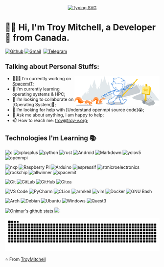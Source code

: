 <!-- dynamic typing effect -->

  <div align="center">
    <a href="https://blog.troy-y.org">
      <img src="https://readme-typing-svg.demolab.com?font=Fira+Code&pause=1000&width=435&lines=(Hello%2C%20World!);&center=true&size=27" alt="Typing SVG" />
    </a>
  </div>

<!-- Your title -->

# :man_technologist:  Hi, I'm Troy Mitchell, a Developer 🚀 from Canada.

<!-- Your badges
You can use the website to generate badges: https://shields.io/
-->

[![Github](https://img.shields.io/badge/-Github-000?style=flat&logo=Github&logoColor=white)](https://github.com/TroyMitchell911)
[![Gmail](https://img.shields.io/badge/-Gmail-c14438?style=flat&logo=Gmail&logoColor=white)](mailto:troy@troy-y.org)&nbsp;
[![Telegram](https://img.shields.io/badge/-Telegram-26A5E4?style=flat&logo=Telegram&logoColor=white)](https://t.me/TroyMitchell911)&nbsp;

<!-- Talking about you --> 
## Talking about Personal Stuffs:

<!-- Any image aligned to the right. Beware the width -->
<img width="55%" align="right" alt="Github" src="https://github.com/TroyMitchell911/Troymitchell911/blob/main/git-header.svg" />

- 👨🏽‍💻 I’m currently working on [SpacemiT](https://www.spacemit.com);
- 🌱 I'm currently learning operating systems & HPC;
- 👯 I’m looking to collaborate on [Operating System]🤝;
- 🤔 I’m looking for help with  [Understand openmpi source code]😭;
- 💬 Ask me about anything, I am happy to help;
- 📫 How to reach me: troy@troy-y.org;

## Technologies I'm Learning :books:
![c](http://img.shields.io/badge/-C-A8B9CC?style=flat-square&logo=c&logoColor=ffffff)
![cplusplus](http://img.shields.io/badge/-C++-03234B?style=flat-square&logo=cplusplus&logoColor=ffffff)
![python](http://img.shields.io/badge/-python-3776AB?style=flat-square&logo=python&logoColor=ffffff)
![rust](http://img.shields.io/badge/-Rust-03234B?style=flat-square&logo=rust&logoColor=ffffff)
![Android](http://img.shields.io/badge/-Android-34A853?style=flat-square&logo=android&logoColor=ffffff)
![Markdown](https://img.shields.io/badge/-Markdown-000000?style=flat-square&logo=markdown)
![yolov5](https://img.shields.io/badge/-yolov5-C5242C?style=flat-square&logo=futurelearn)
![openmpi](https://img.shields.io/badge/openmpi-blue)

![nxp](http://img.shields.io/badge/-imx6ull-03234B?style=flat-square&logo=nxp&logoColor=ffffff)
![Raspberry Pi](https://img.shields.io/badge/-Raspberry%20Pi-C51A4A?style=flat-square&logo=Raspberry-Pi&link=https://github.com/LuizCarlosAbbott/)
![Arduino](https://img.shields.io/badge/-Arduino-black?style=flat-square&logo=Arduino&link=https://github.com/LuizCarlosAbbott/)
![espressif](http://img.shields.io/badge/-ESP32%20&%20ESP8266-E7352C?style=flat-square&logo=espressif&logoColor=ffffff)
![stmicroelectronics](http://img.shields.io/badge/-STM32-03234B?style=flat-square&logo=stmicroelectronics&logoColor=ffffff)
![rockchip](http://img.shields.io/badge/-rk3568%20&%20rk3588-F40027?style=flat-square&logo=kfc&logoColor=ffffff)
![allwinner](http://img.shields.io/badge/-f1c200s-FBC817?style=flat-square&logo=mcdonalds&logoColor=ffffff)
![spacemit](https://img.shields.io/badge/spacemit-k1-green)

![Git](https://img.shields.io/badge/-Git-%23F05032?style=flat-square&logo=git&logoColor=%23ffffff)
![GitLab](https://img.shields.io/badge/-GitLab-FCA121?style=flat-square&logo=gitlab)
![GitHub](https://img.shields.io/badge/-GitHub-181717?style=flat-square&logo=github)
![Gitea](https://img.shields.io/badge/-Gitea-609926?style=flat-square&logo=gitea)


![VS Code](http://img.shields.io/badge/-VS%20Code-007ACC?style=flat-square&logo=visual-studio-code&logoColor=ffffff)
![PyCharm](http://img.shields.io/badge/-PyCharm-000000?style=flat-square&logo=pycharm&logoColor=ffffff)
![CLion](http://img.shields.io/badge/-CLion-000000?style=flat-square&logo=clion&logoColor=ffffff)
![armkeil](http://img.shields.io/badge/-Keil-394049?style=flat-square&logo=armkeil&logoColor=ffffff)
![vim](http://img.shields.io/badge/-Vim-019733?style=flat-square&logo=vim&logoColor=ffffff)
![Docker](https://img.shields.io/badge/-Docker-black?style=flat-square&logo=docker)
![GNU Bash](http://img.shields.io/badge/-GNU%20Bash-000000?style=flat-square&logo=gnu-bash&logoColor=ffffff)

![Arch](http://img.shields.io/badge/-Arch-1793D1?style=flat-square&logo=archlinux&logoColor=ffffff)
![Debian](http://img.shields.io/badge/-Debian-A81D33?style=flat-square&logo=debian&logoColor=ffffff)
![Ubuntu](http://img.shields.io/badge/-Ubuntu-E95420?style=flat-square&logo=ubuntu&logoColor=ffffff)
![Windows](http://img.shields.io/badge/-Windows-0078D6?style=flat-square&logo=windows11&logoColor=ffffff)
![Quest3](http://img.shields.io/badge/-Quest3-0467DF?style=flat-square&logo=meta&logoColor=ffffff)

<!-- Its main projects -->

<!-- Your github readme stats
You can use this api: https://github.com/anuraghazra/github-readme-stats
-->

<p>
  <a href="https://github.com/TroyMitchell911">
    <img height="180em"alt="Onimur's github stats" src="https://github-readme-stats-one-lemon-69.vercel.app/api?username=TroyMitchell911&include_all_commits=true&show_icons=true&hide_border=true&theme=transparent" />
    <img height="180em"src="https://github-readme-stats-one-lemon-69.vercel.app/api/top-langs/?username=troymitchell911&include_all_commits=true&show_icons=true&hide_border=true&layout=compact&theme=transparent" />
  </a>
</p>

<picture>
  <source media="(prefers-color-scheme: dark)" srcset="https://raw.githubusercontent.com/TroyMitchell911/Troymitchell911/refs/heads/output/github-contribution-grid-snake-Dark.svg">
  <source media="(prefers-color-scheme: light)" srcset="https://raw.githubusercontent.com/TroyMitchell911/Troymitchell911/refs/heads/output/github-contribution-grid-snake-Light.svg">
  <img alt="github contribution grid snake animation" src="https://raw.githubusercontent.com/TroyMitchell911/Troymitchell911/refs/heads/output/github-contribution-grid-snake-Light.svg">
</picture>


 <!-- Your languages and tools. Be careful with the alignment. 
  You can use this sites to get logos: https://www.vectorlogo.zone or https://simpleicons.org/
  -->

<!-- This readme was created by Murillo Comino - https://github.com/onimur -->
⭐️ From [TroyMitchell](https://github.com/TroyMitchell911)
